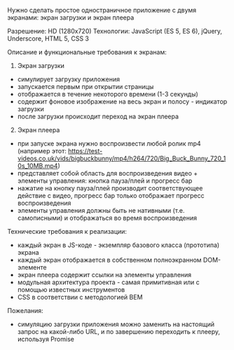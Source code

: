 Нужно сделать простое одностраничное приложение с двумя экранами: экран загрузки и экран плеера

Разрешение: HD (1280x720)
Технологии: JavaScript (ES 5, ES 6), jQuery, Underscore, HTML 5, CSS 3

Описание и функциональные требования к экранам:
1. Экран загрузки
  - симулирует загрузку приложения
  - запускается первым при открытии страницы
  - отображается в течение некоторого времени (1-3 секунды)
  - содержит фоновое изображение на весь экран и полосу - индикатор загрузки
  - после загрузки происходит переход на экран плеера

2. Экран плеера
  - при запуске экрана нужно воспроизвести любой ролик mp4 (например этот: https://test-videos.co.uk/vids/bigbuckbunny/mp4/h264/720/Big_Buck_Bunny_720_10s_10MB.mp4)
  - представляет собой область для воспроизведения видео + элементы управления: кнопка пауза/плей и прогресс бар
  - нажатие на кнопку пауза/плей производит соответствующее действие с видео, прогресс бар только отображает прогресс воспроизведения
  - элементы управления должны быть не нативными (т.е. самописными) и отображаться во время воспроизведения

Технические требования к реализации:
  - каждый экран в JS-коде - экземпляр базового класса (прототипа) экрана
  - каждый экран отображается в собственном полноэкранном DOM-элементе
  - экран плеера содержит ссылки на элементы управления
  - модульная архитектура проекта - самая примитивная или с помощью известных инструментов
  - CSS в соответствии с  методологией BEM

Пожелания:
  - симуляцию загрузки приложения можно заменить на настоящий запрос на какой-либо URL, и по завершению переходить к плееру, используя Promise

